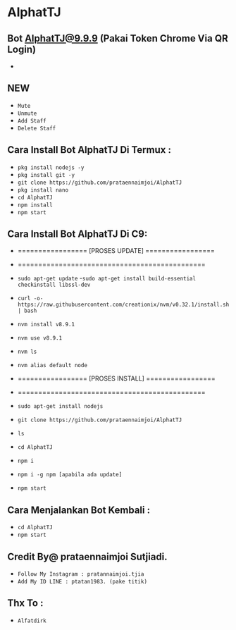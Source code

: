 # AlphatTJ
Bot AlphatTJ@9.9.9 (Pakai Token Chrome Via QR Login)
------
-

NEW
------
- `Mute`
- `Unmute`
- `Add Staff`
- `Delete Staff`

Cara Install Bot AlphatTJ Di Termux :
------
- `pkg install nodejs -y`
- `pkg install git -y`
- `git clone https://github.com/prataennaimjoi/AlphatTJ`
- `pkg install nano`
- `cd AlphatTJ`
- `npm install`
- `npm start`

Cara Install Bot AlphatTJ Di C9:
------
- =================  [PROSES UPDATE]  =================
- ==============================================

- `sudo apt-get update`
-`sudo apt-get install build-essential checkinstall libssl-dev`
- `curl -o- https://raw.githubusercontent.com/creationix/nvm/v0.32.1/install.sh | bash`
- `nvm install v8.9.1`
- `nvm use v8.9.1`
- `nvm ls`
- `nvm alias default node`
- =================  [PROSES INSTALL]  =================
- ==============================================
- `sudo apt-get install nodejs`
- `git clone https://github.com/prataennaimjoi/AlphatTJ`
- `ls`
- `cd AlphatTJ`
- `npm i`
- `npm i -g npm [apabila ada update]`
- `npm start`

Cara Menjalankan Bot Kembali :
------
- `cd AlphatTJ`
- `npm start`

Credit By@ prataennaimjoi Sutjiadi.
------
- `Follow My Instagram : pratannaimjoi.tjia`
- `Add My ID LINE : ptatan1983. (pake titik)`

Thx To :
------
- `Alfatdirk`




